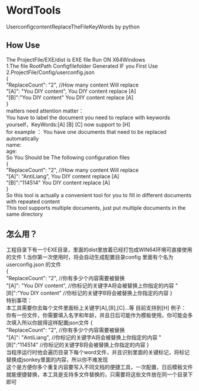 # WordTools
UserconfigcontentReplaceTheFileKeyWords by python  
## How Use  
The ProjectFile/EXE/dist is EXE file Run ON X64Windows  
1.The file RootPath Configfilefolder Generated IF you First Use  
2.ProjectFile/Config/userconfig.json  
{  
    "ReplaceCount": "2",   //How many content Will replace  
    "[A]": "You DIY content",  You DIY content replace [A]  
    "[B]":"You DIY content"   You DIY content replace [A]  
 }  
    matters need attention matter：  
    You have to label the document you need to replace with keywords yourself，KeyWords:[A] [B] [C] now support to [H]  
    for example  ：
    You have one documents that need to be replaced automatically  
    name:  
    age:  
    So You Should be The following configuration files  
    {  
    "ReplaceCount": "2",   //How many content Will replace  
    "[A]": "AntiLiang",  You DIY content replace [A]  
    "[B]":"114514"   You DIY content replace [A]  
 }   
 So this tool is actually a convenient tool for you to fill in different documents with repeated content  
 This tool supports multiple documents, just put multiple documents in the same directory  
 ## 怎么用？
 工程目录下有一个EXE目录，里面的dist里放着已经打包成WIN64环境可直接使用的文件 
 1.当你第一次使用时，将会自动生成配置目录config 里面有个名为userconfig.json  的文件  
 {  
    "ReplaceCount": "2",   //你有多少个内容需要被替换  
    "[A]": "You DIY content",  //你标记的关键字A将会被替换上你指定的内容 
    "[B]":"You DIY content"   //你标记的关键字B将会被替换上你指定的内容 
 }  
 特别事项：  
 本工具需要你去每个文件里面标上关键字[A],[B],[C]...等 目前支持到[H]
 例子：
   你有一份文件，你需要填入名字和年龄，并且日后可能作为模板使用，你可能会多次填入所以你就得这样配置json文件
      {  
   "ReplaceCount": "2",   //你有多少个内容需要被替换  
    "[A]": "AntiLiang",  //你标记的关键字A将会被替换上你指定的内容 
    "[B]":"114514"   //你标记的关键字B将会被替换上你指定的内容 
 }  
 当程序运行时他会遍历目录下每个word文件，并且识别里面的关键标记，将标记替换成jsonkey里面的内容，所以你不难发现  
 这个是方便你多个重复内容要写入不同文档的便捷工具，一次配置，日后模板文件就能便捷替换，本工具是支持多文件替换的，只需要将这些文件放在同一个目录下即可  
 
